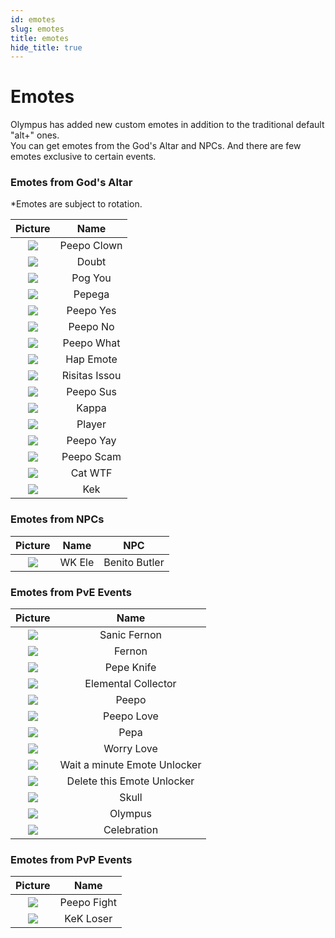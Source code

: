 ```yaml
---
id: emotes
slug: emotes
title: emotes 
hide_title: true
---
```


# **Emotes**

Olympus has added new custom emotes in addition to the traditional default "alt+" ones.  
You can get emotes from the God's Altar and NPCs. And there are few emotes exclusive to certain events.

### **Emotes from God's Altar**

*Emotes are subject to rotation.

|               Picture                |    Name     |
|:------------------------------------:|:-----------:|
| ![](https://i.imgur.com/f5lHpv6.png) | Peepo Clown |
| ![](https://i.imgur.com/CUPykm9.png) |    Doubt    |
| ![](https://i.imgur.com/A3H5PxR.png) |   Pog You   |
| ![](https://i.imgur.com/X43IuWT.png) |   Pepega    |
| ![](https://i.imgur.com/IByfYAQ.png) |   Peepo Yes |
| ![](https://i.imgur.com/K22XDsj.png) |   Peepo No  |
| ![](https://i.imgur.com/DT6QSUN.png) |   Peepo What |
| ![](https://i.imgur.com/HwjH7hU.png) |   Hap Emote  |
| ![](https://i.imgur.com/dfnBrGb.png) |   Risitas Issou |
| ![](https://i.imgur.com/e7UbBVk.png) |   Peepo Sus  |
| ![](https://i.imgur.com/Jv0aym9.png) |   Kappa |
| ![](https://i.imgur.com/ydxGP5u.png) |   Player  |
| ![](https://i.imgur.com/3OaQorK.png) |   Peepo Yay |
| ![](https://i.imgur.com/KtbkTuB.png) |   Peepo Scam  |
| ![](https://cdn.olympusgg.com/images/19719.png) |   Cat WTF  |
| ![](https://cdn.olympusgg.com/images/19707.png) |   Kek  |


### **Emotes from NPCs**

|               Picture                |  Name  |      NPC      |
|:------------------------------------:|:------:|:-------------:|
| ![](https://i.imgur.com/r9ltOuU.png) | WK Ele | Benito Butler |


### **Emotes from PvE Events**

|               Picture                |     Name     |
|:------------------------------------:|:------------:|
| ![](https://i.imgur.com/sxiiQc9.png) | Sanic Fernon |
| ![](https://i.imgur.com/kZ1sisq.png) |    Fernon    |
| ![](https://i.imgur.com/Yia50Hc.png) |  Pepe Knife  |
| ![](https://i.imgur.com/8se0F18.png) |  Elemental Collector |
| ![](https://i.imgur.com/hmkIU8E.png) |  Peepo  |
| ![](https://i.imgur.com/Xt5EdDe.png) |  Peepo Love |
| ![](https://i.imgur.com/s4QlEyq.png) |  Pepa  |
| ![](https://i.imgur.com/vuXhfoI.png) |  Worry Love  |
| ![](https://i.imgur.com/HcZihRl.png) |  Wait a minute Emote Unlocker  |
| ![](https://i.imgur.com/DoR36NC.png) |  Delete this Emote Unlocker  |
| ![](https://cdn.olympusgg.com/images/19745.png) |   Skull  |
| ![](https://cdn.olympusgg.com/images/19759.png) |   Olympus  |
| ![](https://cdn.olympusgg.com/images/19758.png) |   Celebration  |


### **Emotes from PvP Events**

|               Picture                |    Name     |
|:------------------------------------:|:-----------:|
| ![](https://i.imgur.com/HdOKAEj.png) | Peepo Fight |
| ![](https://i.imgur.com/1cNAS4p.png) |  KeK Loser  |